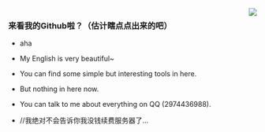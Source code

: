 <img align="right" src="https://github-readme-stats.vercel.app/api?username=ConMiko&show_icons=true&icon_color=CE1D2D&text_color=718096&bg_color=ffffff&hide_title=true" />

### 来看我的Github啦？（估计瞎点点出来的吧）

- aha
- My English is very beautiful~
- You can find some simple but interesting tools in here.
- But nothing in here now.
- You can talk to me about everything on QQ (2974436988).


- //我绝对不会告诉你我没钱续费服务器了...
